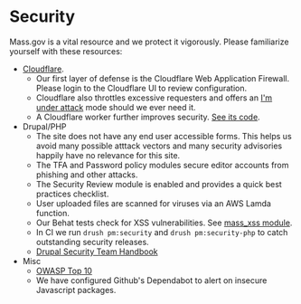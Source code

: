 # Security

Mass.gov is a vital resource and we protect it vigorously. Please familiarize yourself with these resources:

- [Cloudflare](https://www.cloudflare.com/learning/cloud/what-is-cloud-security/). 
  - Our first layer of defense is the Cloudflare Web Application Firewall. Please login to the Cloudflare UI to review configuration. 
  - Cloudflare also throttles excessive requesters and offers an [I'm under attack](https://support.cloudflare.com/hc/en-us/articles/200170076-Understanding-Cloudflare-Under-Attack-mode-advanced-DDOS-protection-) mode should we ever need it.
  - A Cloudflare worker further improves security. [See its code](https://github.com/massgov/openmass/tree/develop/cloudflare).
- Drupal/PHP
  - The site does not have any end user accessible forms. This helps us avoid many possible atttack vectors and many security advisories happily have no relevance for this site.
  - The TFA and Password policy modules secure editor accounts from phishing and other attacks.
  - The Security Review module is enabled and provides a quick best practices checklist.  
  - User uploaded files are scanned for viruses via an AWS Lamda function.  
  - Our Behat tests check for XSS vulnerabilities. See [mass_xss module](https://github.com/massgov/openmass/tree/develop/docroot/modules/custom/mass_xss).
  - In CI we run `drush pm:security` and `drush pm:security-php` to catch outstanding security releases.  
  - [Drupal Security Team Handbook](https://www.drupal.org/docs/security-in-drupal/writing-secure-code-for-drupal)
- Misc
  - [OWASP Top 10](https://owasp.org/www-project-top-ten/)
  - We have configured Github's Dependabot to alert on insecure Javascript packages.  

